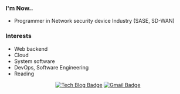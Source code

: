 ### I'm Now..
- Programmer in Network security device Industry (SASE, SD-WAN)

### Interests
- Web backend
- Cloud
- System software
- DevOps, Software Engineering
- Reading

<div align=center>


</div>

<div align=center>

[![Tech Blog Badge](http://img.shields.io/badge/-Tech%20blog-black?style=flat-square&logo=github&link=https://jaeho9929.github.io/)](https://jaeho9929.github.io/)
[![Gmail Badge](https://img.shields.io/badge/-Gmail-d14836?style=flat-square&logo=Gmail&logoColor=white&link=mailto:jaeho9929@gmail.com)](mailto:jaeho9929@gmail.com)
</div>
